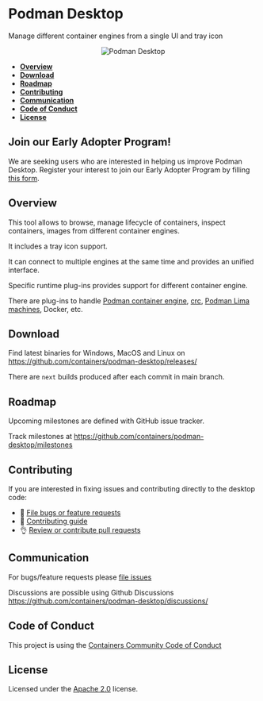 # Podman Desktop
Manage different container engines from a single UI and tray icon

<p align="center">
  <img alt="Podman Desktop" src="https://raw.githubusercontent.com/containers/podman-desktop/media/screenshot.png">
</p>

- [**Overview**](#overview)
- [**Download**](#download)
- [**Roadmap**](#roadmap)
- [**Contributing**](#contributing)
- [**Communication**](#communication)
- [**Code of Conduct**](#code-of-conduct)
- [**License**](#license)

## Join our Early Adopter Program!

We are seeking users who are interested in helping us improve Podman Desktop. Register your interest to join our Early Adopter Program by filling <a href="https://forms.gle/ow73dV7Ce3YLzoXH7" target="_blank">this form</a>.

## Overview
This tool allows to browse, manage lifecycle of containers, inspect containers, images from different container engines.

It includes a tray icon support.
 
It can connect to multiple engines at the same time and provides an unified interface.

Specific runtime plug-ins provides support for different container engine.

There are plug-ins to handle [Podman container engine](https://github.com/containers/podman), [crc](https://github.com/code-ready/crc), [Podman Lima machines](https://github.com/lima-vm/lima), Docker, etc.

## Download

Find latest binaries for Windows, MacOS and Linux on https://github.com/containers/podman-desktop/releases/

There are `next` builds produced after each commit in main branch.

## Roadmap
Upcoming milestones are defined with GitHub issue tracker.

Track milestones at https://github.com/containers/podman-desktop/milestones

## Contributing
If you are interested in fixing issues and contributing directly to the desktop code:
- :bug: [File bugs or feature requests](https://github.com/containers/podman-desktop/issues/new/choose)
- :checkered_flag: [Contributing guide](./CONTRIBUTING.md)
- :ok_hand: [Review or contribute pull requests](https://github.com/containers/podman-desktop/pulls)

## Communication

For bugs/feature requests please [file issues](https://github.com/containers/podman-desktop/issues/new/choose)

Discussions are possible using Github Discussions https://github.com/containers/podman-desktop/discussions/

## Code of Conduct

This project is using the [Containers Community Code of Conduct](https://github.com/containers/common/blob/main/CODE-OF-CONDUCT.md)

## License

Licensed under the [Apache 2.0](LICENSE) license.
